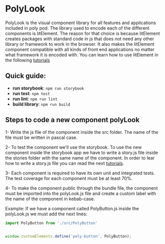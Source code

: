 # PolyLook

PolyLook is the visual component library for all features and applications included in poly pod. The library used to encode each of the different components is litElement. The reason for that choice is because litElement creates packages with standard code in js that does not need any other library or framework to work in the browser. It also makes the litElement component compatible with all kinds of front end applications no matter what framework it is encoded with. You can learn how to use litElement in the following [tutorials](https://lit.dev/docs/)

## Quick guide:

* **run storybook**: ```npm run storybook```
* **run test**: ```npm test```
* **run lint**: ```npm run lint```
* **build library**: ```npm run build```
## Steps to code a new component polyLook

1- Write the js file of the component inside the src folder. The name of the file must be written in pascal case.

2- To test the component we'll use the storybook. To use the new component inside the storybook app we have to write a story.js file inside the stories folder with the same name of the component. In order to lear how to write a story.js file you can read the next [tutorials](https://storybook.js.org/docs/web-components/writing-stories/introduction).

3- Each component is required to have its own unit and integrated tests. The test coverage for each component must be at least 70%.

4- To make the component public through the bundle file, the component must be imported into the polyLook.js file and create a custom label with the name of the component in kebab-case.

 Example:
   If we have a component called PolyButton.js inside the polyLook.js we must add the next lines:
   ```javascript
   import PolyButton from './src/PolyButton'


   window.customElements.define('poly-button', PolyButton);

   ```


